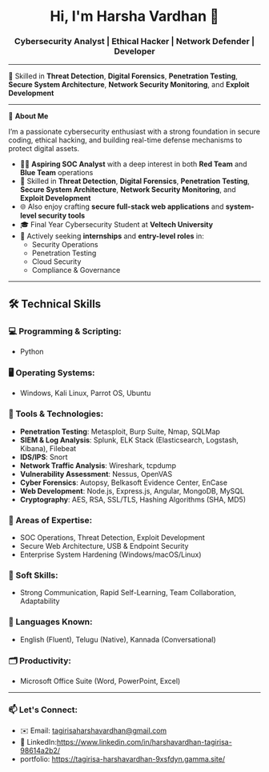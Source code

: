 <h1 align="center">Hi, I'm Harsha Vardhan 👋</h1>
<h3 align="center"> Cybersecurity Analyst | Ethical Hacker | Network Defender | Developer</h3>

---

🎯  Skilled in **Threat Detection**, **Digital Forensics**, **Penetration Testing**, **Secure System Architecture**, **Network Security Monitoring**, and **Exploit Development**


---

🔐 **About Me**

I’m a passionate cybersecurity enthusiast with a strong foundation in secure coding, ethical hacking, and building real-time defense mechanisms to protect digital assets.

- 👨‍💻 **Aspiring SOC Analyst** with a deep interest in both **Red Team** and **Blue Team** operations
- 📡  Skilled in **Threat Detection**, **Digital Forensics**, **Penetration Testing**, **Secure System Architecture**, **Network Security Monitoring**, and **Exploit Development**
- 🌐 Also enjoy crafting **secure full-stack web applications** and **system-level security tools**
- 🎓 Final Year Cybersecurity Student at **Veltech University**
- 🚀 Actively seeking **internships** and **entry-level roles** in:
  - Security Operations
  - Penetration Testing
  - Cloud Security
  - Compliance & Governance


---

## 🛠️ Technical Skills

### 💻 Programming & Scripting:
- Python

### 🖥️ Operating Systems:
- Windows, Kali Linux, Parrot OS, Ubuntu

### 🧰 Tools & Technologies:
- **Penetration Testing**: Metasploit, Burp Suite, Nmap, SQLMap
- **SIEM & Log Analysis**: Splunk, ELK Stack (Elasticsearch, Logstash, Kibana), Filebeat
- **IDS/IPS**: Snort
- **Network Traffic Analysis**: Wireshark, tcpdump
- **Vulnerability Assessment**: Nessus, OpenVAS
- **Cyber Forensics**: Autopsy, Belkasoft Evidence Center, EnCase
- **Web Development**: Node.js, Express.js, Angular, MongoDB, MySQL
- **Cryptography**: AES, RSA, SSL/TLS, Hashing Algorithms (SHA, MD5)

### 📌 Areas of Expertise:
- SOC Operations, Threat Detection, Exploit Development  
- Secure Web Architecture, USB & Endpoint Security  
- Enterprise System Hardening (Windows/macOS/Linux)

### 🤝 Soft Skills:
- Strong Communication, Rapid Self-Learning, Team Collaboration, Adaptability

### 🧭 Languages Known:
- English (Fluent), Telugu (Native), Kannada (Conversational)

### 🗂️ Productivity:
- Microsoft Office Suite (Word, PowerPoint, Excel)

---

### 📫 Let's Connect:

- ✉️ Email: [tagirisaharshavardhan@gmail.com](mailto:tagirisaharshavardhan@gmail.com)
- 🔗 LinkedIn:https://www.linkedin.com/in/harshavardhan-tagirisa-98614a2b2/
- portfolio: https://tagirisa-harshavardhan-9xsfdyn.gamma.site/
